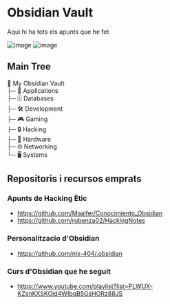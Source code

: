 # Obsidian Vault

Aqui hi ha tots els apunts que he fet<br>

![image](https://github.com/user-attachments/assets/d83be0e9-0162-4917-bffe-92ddfbe58dac)
![image](https://github.com/user-attachments/assets/0759b8ed-32b2-44fb-9091-9c4a014577d1)


## Main Tree

📂 My Obsidian Vault<br>
├─ 📱 Applications<br>
├─ 🗄️ Databases<br>
├─ 🛠️ Development<br>
├─ 🎮 Gaming<br>
├─ 🔒 Hacking<br>
├─ 🔧 Hardware<br>
├─ 🌐 Networking<br>
└─ 🖥️ Systems

## Repositoris i recursos emprats

### Apunts de Hacking Ètic
- https://github.com/Maalfer/Conocimiento_Obsidian
- https://github.com/rubenza02/HackingNotes

### Personalitzacio d'Obsidian
- https://github.com/nlx-404/.obsidian

### Curs d'Obsidian que he seguit
- https://www.youtube.com/playlist?list=PLWUX-KZsnKXSKOjd4WIbqB5GsHORz88JS
